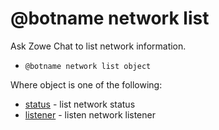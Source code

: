 # @botname network list

Ask Zowe Chat to list network information.

-   `@botname network list object`

Where object is one of the following:

-   [status](chatops_cli_network_list_status.md) - list network status
-   [listener](chatops_cli_network_list_listener.md) - listen network listener

